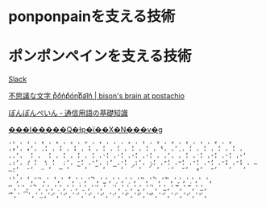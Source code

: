 # ponponpainを支える技術

# ポンポンペインを支える技術

[Slack](https://openlogi.slack.com/archives/C3BUPV4AU/p1555304044010900)

[不思議な文字 pͪoͣnͬpͣoͥnͭpͣa͡inͥ | bison's brain at postachio](http://mylog.jp/post/bu-si-yi-nawen-zi-phoanrpaointpaaini)

[ぽんぽんぺいん ‐ 通信用語の基礎知識](https://www.wdic.org/w/WDIC/%E3%81%BD%E3%82%93%E3%81%BD%E3%82%93%E3%81%BA%E3%81%84%E3%82%93)

[���l�����Q�Ɨp�ϊ��X�N���v�g](http://www.harunaru.com/papa/num/)


```
'̀',' ́',' ̂',' ̃',' ̄',' ̅',' ̆',' ̇',' ̈',' ̉',' ̊',' ̋',' ̌',' ̍',' ̎',' ̏',
'̐',' ̑',' ̒',' ̓',' ̔',' ̕',' ̖',' ̗',' ̘',' ̙',' ̚',' ̛',' ̜',' ̝',' ̞',' ̟',
'̠',' ̡',' ̢',' ̣',' ̤',' ̥',' ̦',' ̧',' ̨',' ̩',' ̪',' ̫',' ̬',' ̭',' ̮',' ̯',
'̰',' ̱',' ̲',' ̳',' ̴',' ̵',' ̶',' ̷',' ̸',' ̹',' ̺',' ̻',' ̼',' ̽',' ̾',' ̿',
'̀',' ́',' ͂',' ̓',' ̈́',' ͅ',' ͆',' ͇',' ͈',' ͉',' ͊',' ͋',' ͌',' ͍',' ͎',' ͏',
'͐',' ͑',' ͒',' ͓',' ͔',' ͕',' ͖',' ͗',' ͘',' ͙',' ͚',' ͛',' ͜',' ͝',' ͞',' ͟',
'͠',' ͡',' ͢',' ͣ',' ͤ',' ͥ',' ͦ',' ͧ',' ͨ',' ͩ',' ͪ',' ͫ',' ͬ',' ͭ',' ͮ',' ͯ',
```